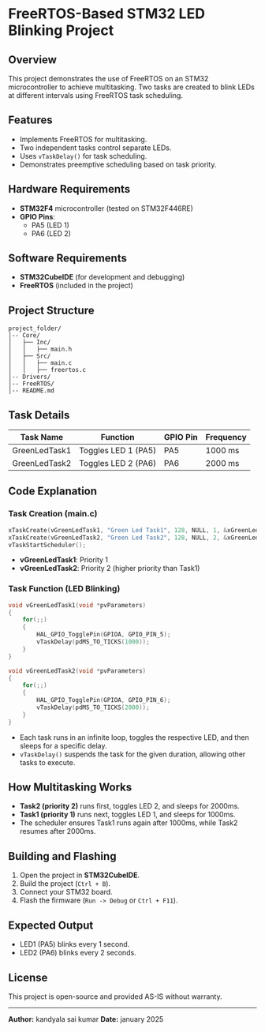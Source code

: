 # FreeRTOS-Based STM32 LED Blinking Project

## Overview
This project demonstrates the use of FreeRTOS on an STM32 microcontroller to achieve multitasking. Two tasks are created to blink LEDs at different intervals using FreeRTOS task scheduling.

## Features
- Implements FreeRTOS for multitasking.
- Two independent tasks control separate LEDs.
- Uses `vTaskDelay()` for task scheduling.
- Demonstrates preemptive scheduling based on task priority.

## Hardware Requirements
- **STM32F4** microcontroller (tested on STM32F446RE)
- **GPIO Pins**:
  - PA5 (LED 1)
  - PA6 (LED 2)

## Software Requirements
- **STM32CubeIDE** (for development and debugging)
- **FreeRTOS** (included in the project)

## Project Structure
```
project_folder/
│-- Core/
│   ├── Inc/
│   │   ├── main.h
│   ├── Src/
│   │   ├── main.c
│   │   ├── freertos.c
│-- Drivers/
│-- FreeRTOS/
│-- README.md
```

## Task Details
| Task Name     | Function             | GPIO Pin | Frequency |
|--------------|---------------------|----------|-----------|
| GreenLedTask1 | Toggles LED 1 (PA5) | PA5      | 1000 ms   |
| GreenLedTask2 | Toggles LED 2 (PA6) | PA6      | 2000 ms   |

## Code Explanation
### Task Creation (main.c)
```c
xTaskCreate(vGreenLedTask1, "Green Led Task1", 128, NULL, 1, &xGreenLedTask1Handle);
xTaskCreate(vGreenLedTask2, "Green Led Task2", 128, NULL, 2, &xGreenLedTask2Handle);
vTaskStartScheduler();
```
- **vGreenLedTask1**: Priority 1
- **vGreenLedTask2**: Priority 2 (higher priority than Task1)

### Task Function (LED Blinking)
```c
void vGreenLedTask1(void *pvParameters)
{
    for(;;)
    {
        HAL_GPIO_TogglePin(GPIOA, GPIO_PIN_5);
        vTaskDelay(pdMS_TO_TICKS(1000));
    }
}
```
```c
void vGreenLedTask2(void *pvParameters)
{
    for(;;)
    {
        HAL_GPIO_TogglePin(GPIOA, GPIO_PIN_6);
        vTaskDelay(pdMS_TO_TICKS(2000));
    }
}
```
- Each task runs in an infinite loop, toggles the respective LED, and then sleeps for a specific delay.
- `vTaskDelay()` suspends the task for the given duration, allowing other tasks to execute.

## How Multitasking Works
- **Task2 (priority 2)** runs first, toggles LED 2, and sleeps for 2000ms.
- **Task1 (priority 1)** runs next, toggles LED 1, and sleeps for 1000ms.
- The scheduler ensures Task1 runs again after 1000ms, while Task2 resumes after 2000ms.

## Building and Flashing
1. Open the project in **STM32CubeIDE**.
2. Build the project (`Ctrl + B`).
3. Connect your STM32 board.
4. Flash the firmware (`Run -> Debug` or `Ctrl + F11`).

## Expected Output
- LED1 (PA5) blinks every 1 second.
- LED2 (PA6) blinks every 2 seconds.

## License
This project is open-source and provided AS-IS without warranty.

---
**Author:** kandyala sai kumar 
**Date:** january 2025

